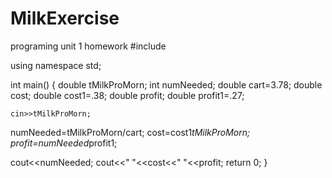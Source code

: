 # MilkExercise
programing unit 1 homework
#include <iostream>

using namespace std;

int main() {
    double tMilkProMorn;
    int numNeeded;
double cart=3.78;
double cost;
double cost1=.38;
double profit;
double profit1=.27;

    cin>>tMilkProMorn;
numNeeded=tMilkProMorn/cart;
cost=cost1*tMilkProMorn;
profit=numNeeded*profit1;

cout<<numNeeded;
cout<<" "<<cost<<" "<<profit;
    return 0;
}
